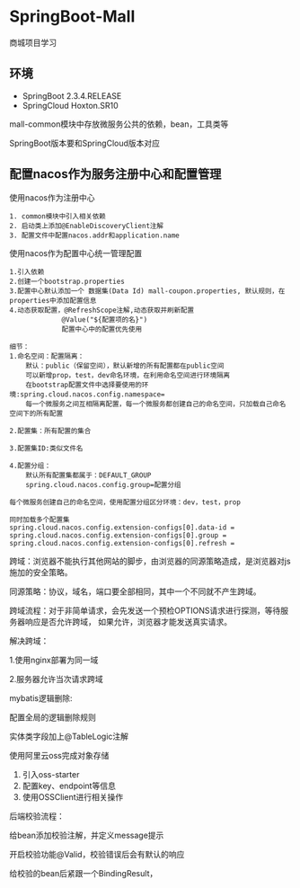 # SpringBoot-Mall
商城项目学习

## 环境

- SpringBoot 2.3.4.RELEASE
- SpringCloud Hoxton.SR10

mall-common模块中存放微服务公共的依赖，bean，工具类等

SpringBoot版本要和SpringCloud版本对应

## 配置nacos作为服务注册中心和配置管理

使用nacos作为注册中心

    1. common模块中引入相关依赖
    2. 启动类上添加@EnableDiscoveryClient注解
    3. 配置文件中配置nacos.addr和application.name

使用nacos作为配置中心统一管理配置

    1.引入依赖
    2.创建一个bootstrap.properties
    3.配置中心默认添加一个 数据集(Data Id) mall-coupon.properties, 默认规则，在properties中添加配置信息
    4.动态获取配置，@RefreshScope注解,动态获取并刷新配置
                 @Value("${配置项的名}")
                 配置中心中的配置优先使用

    细节：
    1.命名空间：配置隔离：
        默认：public（保留空间），默认新增的所有配置都在public空间
        可以新增prop，test，dev命名环境，在利用命名空间进行环境隔离
        在bootstrap配置文件中选择要使用的环境:spring.cloud.nacos.config.namespace=
        每一个微服务之间互相隔离配置，每一个微服务都创建自己的命名空间，只加载自己命名空间下的所有配置

    2.配置集：所有配置的集合

    3.配置集ID:类似文件名

    4.配置分组：
        默认所有配置集都属于：DEFAULT_GROUP
        spring.cloud.nacos.config.group=配置分组

    每个微服务创建自己的命名空间，使用配置分组区分环境：dev，test，prop

    同时加载多个配置集
    spring.cloud.nacos.config.extension-configs[0].data-id =
    spring.cloud.nacos.config.extension-configs[0].group =
    spring.cloud.nacos.config.extension-configs[0].refresh =

跨域：浏览器不能执行其他网站的脚步，由浏览器的同源策略造成，是浏览器对js施加的安全策略。

同源策略：协议，域名，端口要全部相同，其中一个不同就不产生跨域。

跨域流程：对于非简单请求，会先发送一个预检OPTIONS请求进行探测，等待服务器响应是否允许跨域，
如果允许，浏览器才能发送真实请求。

解决跨域：

1.使用nginx部署为同一域


2.服务器允许当次请求跨域


mybatis逻辑删除:

配置全局的逻辑删除规则

实体类字段加上@TableLogic注解

使用阿里云oss完成对象存储

1. 引入oss-starter
2. 配置key、endpoint等信息
3. 使用OSSClient进行相关操作


后端校验流程：

给bean添加校验注解，并定义message提示

开启校验功能@Valid，校验错误后会有默认的响应

给校验的bean后紧跟一个BindingResult，



